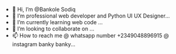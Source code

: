 - 👋 Hi, I’m @Bankole Sodiq
- 👀 I’m professional web developer and Python UI UX Designer...
- 🌱 I’m currently learning web code ...
- 💞️ I’m looking to collaborate on  ...
- 📫 How to reach me @ whatsapp number +2349048896915 @ instagram banky banky...
<!---
siddibank/siddibank is a ✨ special ✨ repository because its `README.md` (this file) appears on your GitHub profile.
You can click the Preview link to take a look at your changes.
--->
